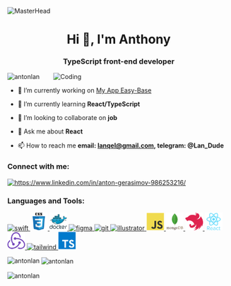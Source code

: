![MasterHead](https://plopdo.com/wp-content/uploads/2021/10/Web-Development-San-Francisco-1.jpeg)
<h1 align="center">Hi 👋, I'm Anthony</h1>
<h3 align="center">TypeScript front-end developer</h3>
<p align="left"> <img align="right" alt="Coding" width="400" src="https://media.giphy.com/media/v1.Y2lkPTc5MGI3NjExOTllNWE0ZWRmYjQxOGYwYTUyNDFhOWI0ZmU1ZTZhYjA5ZjZjMzk0NyZjdD1n/ES9cAJlcxblRESzOH1/giphy.gif" alt="antonlan" /> </p>

<p align="left"> <img src="https://komarev.com/ghpvc/?username=antonlan&label=Profile%20views&color=0e75b6&style=flat" alt="antonlan" /> </p>

- 🔭 I’m currently working on [My App Easy-Base](https://github.com/AntonLan/easy-base_NextJS)

- 🌱 I’m currently learning **React/TypeScript**

- 👯 I’m looking to collaborate on **job**

- 💬 Ask me about **React**

- 📫 How to reach me **email: lanqel@gmail.com, telegram: @Lan_Dude**

<h3 align="left">Connect with me:</h3>
<p align="left">
<a href="https://linkedin.com/in/https://www.linkedin.com/in/anton-gerasimov-986253216/" target="blank"><img align="center" src="https://raw.githubusercontent.com/rahuldkjain/github-profile-readme-generator/master/src/images/icons/Social/linked-in-alt.svg" alt="https://www.linkedin.com/in/anton-gerasimov-986253216/" height="30" width="40" /></a>
</p>

<h3 align="left">Languages and Tools:</h3>
<p align="left"> <a href="https://www.swift.org/" target="_blank" rel="noreferrer"> <img src="https://www.vectorlogo.zone/logos/swift/swift-icon.svg" alt="swift" width="40" height="40"/> </a> <a href="https://www.w3schools.com/css/" target="_blank" rel="noreferrer"> <img src="https://raw.githubusercontent.com/devicons/devicon/master/icons/css3/css3-original-wordmark.svg" alt="css3" width="40" height="40"/> </a> <a href="https://www.docker.com/" target="_blank" rel="noreferrer"> <img src="https://raw.githubusercontent.com/devicons/devicon/master/icons/docker/docker-original-wordmark.svg" alt="docker" width="40" height="40"/> </a> <a href="https://www.figma.com/" target="_blank" rel="noreferrer"> <img src="https://www.vectorlogo.zone/logos/figma/figma-icon.svg" alt="figma" width="40" height="40"/> </a> <a href="https://git-scm.com/" target="_blank" rel="noreferrer"> <img src="https://www.vectorlogo.zone/logos/git-scm/git-scm-icon.svg" alt="git" width="40" height="40"/> </a> <a href="https://www.adobe.com/in/products/illustrator.html" target="_blank" rel="noreferrer"> <img src="https://www.vectorlogo.zone/logos/adobe_illustrator/adobe_illustrator-icon.svg" alt="illustrator" width="40" height="40"/> </a> <a href="https://developer.mozilla.org/en-US/docs/Web/JavaScript" target="_blank" rel="noreferrer"> <img src="https://raw.githubusercontent.com/devicons/devicon/master/icons/javascript/javascript-original.svg" alt="javascript" width="40" height="40"/> </a> <a href="https://www.mongodb.com/" target="_blank" rel="noreferrer"> <img src="https://raw.githubusercontent.com/devicons/devicon/master/icons/mongodb/mongodb-original-wordmark.svg" alt="mongodb" width="40" height="40"/> </a> <a href="https://nestjs.com/" target="_blank" rel="noreferrer"> <img src="https://raw.githubusercontent.com/devicons/devicon/master/icons/nestjs/nestjs-plain.svg" alt="nestjs" width="40" height="40"/> </a> 
<a href="https://reactjs.org/" target="_blank" rel="noreferrer"> <img src="https://raw.githubusercontent.com/devicons/devicon/master/icons/react/react-original-wordmark.svg" alt="react" width="40" height="40"/> </a> <a href="https://redux.js.org" target="_blank" rel="noreferrer"> <img src="https://raw.githubusercontent.com/devicons/devicon/master/icons/redux/redux-original.svg" alt="redux" width="40" height="40"/> </a> <a href="https://tailwindcss.com/" target="_blank" rel="noreferrer"> <img src="https://www.vectorlogo.zone/logos/tailwindcss/tailwindcss-icon.svg" alt="tailwind" width="40" height="40"/> </a> <a href="https://www.typescriptlang.org/" target="_blank" rel="noreferrer"> <img src="https://raw.githubusercontent.com/devicons/devicon/master/icons/typescript/typescript-original.svg" alt="typescript" width="40" height="40"/> </a> </p>

<p><img align="left" src="https://github-readme-stats.vercel.app/api/top-langs/?username=antonlan&layout=compact&theme=dracula" alt="antonlan" /></p>

<p>&nbsp;<img align="center" src="https://github-readme-stats.vercel.app/api?username=antonlan&show_icons=true&theme=dracula" alt="antonlan" /></p>

<p><img align="center" src="https://github-readme-streak-stats.herokuapp.com/?user=antonlan&theme=dracula" alt="antonlan" /></p>
